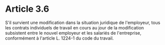 # Article 3.6

  
S'il survient une modification dans la situation juridique de l'employeur, tous les contrats individuels de travail en cours au jour de la modification subsistent entre le nouvel employeur et les salariés de l'entreprise, conformément à l'article L. 1224-1 du code du travail.

